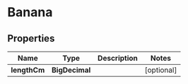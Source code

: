 

# Banana


## Properties

| Name | Type | Description | Notes |
|------------ | ------------- | ------------- | -------------|
|**lengthCm** | **BigDecimal** |  |  [optional] |



